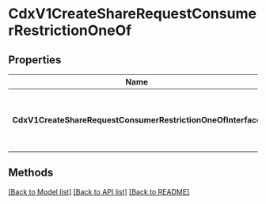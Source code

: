# CdxV1CreateShareRequestConsumerRestrictionOneOf

## Properties

Name | Type | Description | Notes
------------ | ------------- | ------------- | -------------
**CdxV1CreateShareRequestConsumerRestrictionOneOfInterface** | **interface { GetKind() string }** | An interface that can hold any of the proper implementing types |

## Methods


[[Back to Model list]](../README.md#documentation-for-models) [[Back to API list]](../README.md#documentation-for-api-endpoints) [[Back to README]](../README.md)



